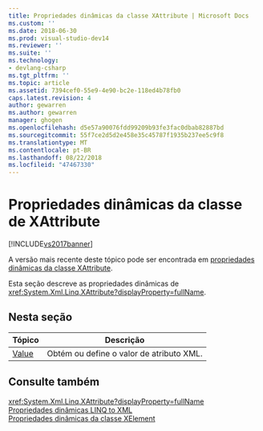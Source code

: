 ```yaml
---
title: Propriedades dinâmicas da classe XAttribute | Microsoft Docs
ms.custom: ''
ms.date: 2018-06-30
ms.prod: visual-studio-dev14
ms.reviewer: ''
ms.suite: ''
ms.technology:
- devlang-csharp
ms.tgt_pltfrm: ''
ms.topic: article
ms.assetid: 7394cef0-55e9-4e90-bc2e-118ed4b78fb0
caps.latest.revision: 4
author: gewarren
ms.author: gewarren
manager: ghogen
ms.openlocfilehash: d5e57a90076fdd99209b93fe3fac0dbab82887bd
ms.sourcegitcommit: 55f7ce2d5d2e458e35c45787f1935b237ee5c9f8
ms.translationtype: MT
ms.contentlocale: pt-BR
ms.lasthandoff: 08/22/2018
ms.locfileid: "47467330"
---
```

# <a name="xattribute-class-dynamic-properties"></a>Propriedades dinâmicas da classe de XAttribute
[!INCLUDE[vs2017banner](../includes/vs2017banner.md)]

A versão mais recente deste tópico pode ser encontrada em [propriedades dinâmicas da classe XAttribute](https://docs.microsoft.com/visualstudio/designers/xattribute-class-dynamic-properties).  
  
Esta seção descreve as propriedades dinâmicas de <xref:System.Xml.Linq.XAttribute?displayProperty=fullName>.  
  
## <a name="in-this-section"></a>Nesta seção  
  
|Tópico|Descrição|  
|-----------|-----------------|  
|[Value](../designers/value-xattribute-dynamic-property.md)|Obtém ou define o valor de atributo XML.|  
  
## <a name="see-also"></a>Consulte também  
 <xref:System.Xml.Linq.XAttribute?displayProperty=fullName>   
 [Propriedades dinâmicas LINQ to XML](../designers/linq-to-xml-dynamic-properties.md)   
 [Propriedades dinâmicas da classe XElement](../designers/xelement-class-dynamic-properties.md)



